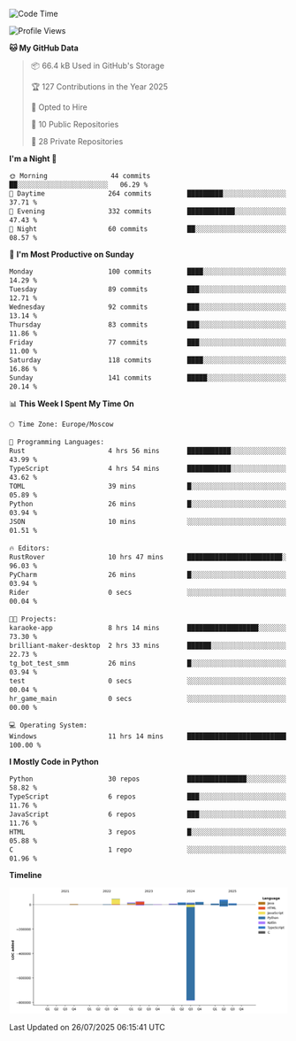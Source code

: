 <!--START_SECTION:waka-->
![Code Time](http://img.shields.io/badge/Code%20Time-756%20hrs%2031%20mins-blue)

![Profile Views](http://img.shields.io/badge/Profile%20Views-0-blue)

**🐱 My GitHub Data** 

> 📦 66.4 kB Used in GitHub's Storage 
 > 
> 🏆 127 Contributions in the Year 2025
 > 
> 💼 Opted to Hire
 > 
> 📜 10 Public Repositories 
 > 
> 🔑 28 Private Repositories 
 > 
**I'm a Night 🦉** 

```text
🌞 Morning                44 commits          ██░░░░░░░░░░░░░░░░░░░░░░░   06.29 % 
🌆 Daytime                264 commits         █████████░░░░░░░░░░░░░░░░   37.71 % 
🌃 Evening                332 commits         ████████████░░░░░░░░░░░░░   47.43 % 
🌙 Night                  60 commits          ██░░░░░░░░░░░░░░░░░░░░░░░   08.57 % 
```
📅 **I'm Most Productive on Sunday** 

```text
Monday                   100 commits         ████░░░░░░░░░░░░░░░░░░░░░   14.29 % 
Tuesday                  89 commits          ███░░░░░░░░░░░░░░░░░░░░░░   12.71 % 
Wednesday                92 commits          ███░░░░░░░░░░░░░░░░░░░░░░   13.14 % 
Thursday                 83 commits          ███░░░░░░░░░░░░░░░░░░░░░░   11.86 % 
Friday                   77 commits          ███░░░░░░░░░░░░░░░░░░░░░░   11.00 % 
Saturday                 118 commits         ████░░░░░░░░░░░░░░░░░░░░░   16.86 % 
Sunday                   141 commits         █████░░░░░░░░░░░░░░░░░░░░   20.14 % 
```


📊 **This Week I Spent My Time On** 

```text
🕑︎ Time Zone: Europe/Moscow

💬 Programming Languages: 
Rust                     4 hrs 56 mins       ███████████░░░░░░░░░░░░░░   43.99 % 
TypeScript               4 hrs 54 mins       ███████████░░░░░░░░░░░░░░   43.62 % 
TOML                     39 mins             █░░░░░░░░░░░░░░░░░░░░░░░░   05.89 % 
Python                   26 mins             █░░░░░░░░░░░░░░░░░░░░░░░░   03.94 % 
JSON                     10 mins             ░░░░░░░░░░░░░░░░░░░░░░░░░   01.51 % 

🔥 Editors: 
RustRover                10 hrs 47 mins      ████████████████████████░   96.03 % 
PyCharm                  26 mins             █░░░░░░░░░░░░░░░░░░░░░░░░   03.94 % 
Rider                    0 secs              ░░░░░░░░░░░░░░░░░░░░░░░░░   00.04 % 

🐱‍💻 Projects: 
karaoke-app              8 hrs 14 mins       ██████████████████░░░░░░░   73.30 % 
brilliant-maker-desktop  2 hrs 33 mins       ██████░░░░░░░░░░░░░░░░░░░   22.73 % 
tg_bot_test_smm          26 mins             █░░░░░░░░░░░░░░░░░░░░░░░░   03.94 % 
test                     0 secs              ░░░░░░░░░░░░░░░░░░░░░░░░░   00.04 % 
hr_game_main             0 secs              ░░░░░░░░░░░░░░░░░░░░░░░░░   00.00 % 

💻 Operating System: 
Windows                  11 hrs 14 mins      █████████████████████████   100.00 % 
```

**I Mostly Code in Python** 

```text
Python                   30 repos            ███████████████░░░░░░░░░░   58.82 % 
TypeScript               6 repos             ███░░░░░░░░░░░░░░░░░░░░░░   11.76 % 
JavaScript               6 repos             ███░░░░░░░░░░░░░░░░░░░░░░   11.76 % 
HTML                     3 repos             █░░░░░░░░░░░░░░░░░░░░░░░░   05.88 % 
C                        1 repo              ░░░░░░░░░░░░░░░░░░░░░░░░░   01.96 % 
```



**Timeline**

![Lines of Code chart](https://raw.githubusercontent.com/adlemx/adlemx/main/assets/bar_graph.png)


 Last Updated on 26/07/2025 06:15:41 UTC
<!--END_SECTION:waka-->
